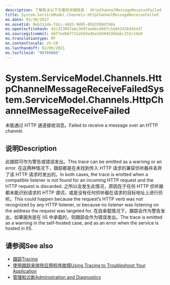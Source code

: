 ```yaml
---
description: 了解有关以下方面的详细信息： HttpChannelMessageReceiveFailed
title: System.ServiceModel.Channels.HttpChannelMessageReceiveFailed
ms.date: 03/30/2017
ms.assetid: 9eb311da-fdcc-4dd3-9d85-05b3280dfdda
ms.openlocfilehash: 41c31305fabc369faedec460fc3a042426d45e37
ms.sourcegitcommit: ddf7edb67715a5b9a45e3dd44536dabc153c1de0
ms.translationtype: MT
ms.contentlocale: zh-CN
ms.lasthandoff: 02/06/2021
ms.locfileid: "99769866"
---
```

# <a name="systemservicemodelchannelshttpchannelmessagereceivefailed"></a><span data-ttu-id="e7cb8-103">System.ServiceModel.Channels.HttpChannelMessageReceiveFailed</span><span class="sxs-lookup"><span data-stu-id="e7cb8-103">System.ServiceModel.Channels.HttpChannelMessageReceiveFailed</span></span>

<span data-ttu-id="e7cb8-104">未能通过 HTTP 通道接收消息。</span><span class="sxs-lookup"><span data-stu-id="e7cb8-104">Failed to receive a message over an HTTP channel.</span></span>  
  
## <a name="description"></a><span data-ttu-id="e7cb8-105">说明</span><span class="sxs-lookup"><span data-stu-id="e7cb8-105">Description</span></span>  

 <span data-ttu-id="e7cb8-106">此跟踪可作为警告或错误发出。</span><span class="sxs-lookup"><span data-stu-id="e7cb8-106">This trace can be emitted as a warning or an error.</span></span> <span data-ttu-id="e7cb8-107">在这两种情况下，跟踪都是在未找到传入 HTTP 请求的兼容侦听器并丢弃了该 HTTP 请求时发出的。</span><span class="sxs-lookup"><span data-stu-id="e7cb8-107">In both cases, the trace is emitted when a compatible listener is not found for an incoming HTTP request and the HTTP request is discarded.</span></span> <span data-ttu-id="e7cb8-108">之所以会发生此情况，原因在于任何 HTTP 侦听器都未能识别请求的 HTTP 谓词，或是没有任何侦听器在请求的目标地址上进行侦听。</span><span class="sxs-lookup"><span data-stu-id="e7cb8-108">This could happen because the request’s HTTP verb was not recognized by any HTTP listener, or because no listener was listening on the address the request was targeted for.</span></span> <span data-ttu-id="e7cb8-109">在自承载情况下，跟踪会作为警告发出，如果服务是在 IIS 中承载的，则跟踪会作为错误发出。</span><span class="sxs-lookup"><span data-stu-id="e7cb8-109">The trace is emitted as a warning in the self-hosted case, and as an error when the service is hosted in IIS.</span></span>  
  
## <a name="see-also"></a><span data-ttu-id="e7cb8-110">请参阅</span><span class="sxs-lookup"><span data-stu-id="e7cb8-110">See also</span></span>

- [<span data-ttu-id="e7cb8-111">跟踪</span><span class="sxs-lookup"><span data-stu-id="e7cb8-111">Tracing</span></span>](index.md)
- [<span data-ttu-id="e7cb8-112">使用跟踪来排除应用程序故障</span><span class="sxs-lookup"><span data-stu-id="e7cb8-112">Using Tracing to Troubleshoot Your Application</span></span>](using-tracing-to-troubleshoot-your-application.md)
- [<span data-ttu-id="e7cb8-113">管理和诊断</span><span class="sxs-lookup"><span data-stu-id="e7cb8-113">Administration and Diagnostics</span></span>](../index.md)
